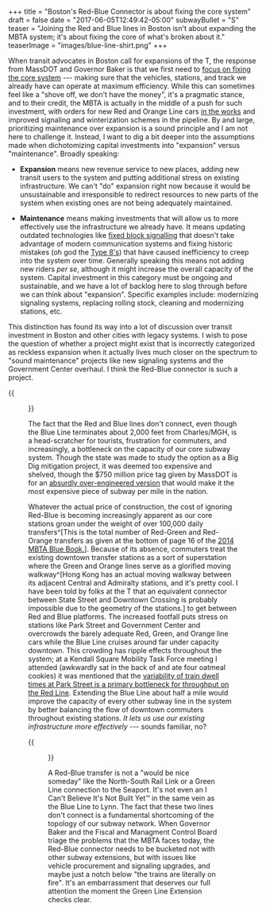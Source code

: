 +++
title = "Boston's Red-Blue Connector is about fixing the core system"
draft = false
date = "2017-06-05T12:49:42-05:00"
subwayBullet = "S"
teaser = "Joining the Red and Blue lines in Boston isn't about expanding the MBTA system; it's about fixing the core of what's broken about it."
teaserImage = "images/blue-line-shirt.png"
+++


When transit advocates in Boston call for expansions of the T, the response from MassDOT and Governor Baker is that we first need to [focus on fixing the core system](http://www.mass.gov/governor/press-office/press-releases/fy2017/update-on-mbta-reforms-and-winter-resiliency-upgrades.html) --- making sure that the vehicles, stations, and track we already have can operate at maximum efficiency. While this can sometimes feel like a "shove off, we don't have the money", it's a pragmatic stance, and to their credit, the MBTA is actually in the middle of a push for such investment, with orders for new Red and Orange Line cars [in the works](http://www.masslive.com/news/index.ssf/2017/03/take_a_tour_of_the_mock_up_of.html) and improved signaling and winterization schemes in the pipeline. By and large, prioritizing maintenance over expansion is a sound principle and I am not here to challenge it. Instead, I want to dig a bit deeper into the assumptions made when dichotomizing capital investments into "expansion" versus "maintenance". Broadly speaking:

- **Expansion** means new revenue service to new places, adding new transit users to the system and putting additional stress on existing infrastructure. We can't "do" expansion right now because it would be unsustainable and irresponsible to redirect resources to new parts of the system when existing ones are not being adequately maintained.

- **Maintenance** means making investments that will allow us to more effectively use the infrastructure we already have. It means updating outdated technologies like [fixed block signalling](https://en.wikipedia.org/wiki/Railway_signalling#Fixed_block) that doesn't take advantage of modern communication systems and fixing historic mistakes (oh god the [Type 8's](https://en.wikipedia.org/wiki/Green_Line_(MBTA)#/media/File:Longwood_MBTA_station,_Brookline_MA.jpg)) that have caused inefficiency to creep into the system over time. Generally speaking this means not adding new riders *per se*, although it might increase the overall capacity of the system. Capital investment in this category must be ongoing and sustainable, and we have a lot of backlog here to slog through before we can think about "expansion". Specific examples include: modernizing signaling systems, replacing rolling stock, cleaning and modernizing stations, etc.

This distinction has found its way into a lot of discussion over transit investment in Boston and other cities with legacy systems. I wish to pose the question of whether a project might exist that is incorrectly categorized as reckless expansion when it actually lives much closer on the spectrum to "sound maintenance" projects like new signaling systems and the Government Center overhaul. I think the Red-Blue connector is such a project.

{{<figure src="/images/missing-blue-segment.png" caption="The distance between Bowdoin, the Blue Line's current terminus, and the Charles/MGH Red Line station. Let's all stare at this image and collectively will the black segment into existence.">}}

The fact that the Red and Blue lines don't connect, even though the Blue Line terminates about 2,000 feet from Charles/MGH, is a head-scratcher for tourists, frustration for commuters, and increasingly, a bottleneck on the capacity of our core subway system. Though the state was made to study the option as a Big Dig mitigation project, it was deemed too expensive and shelved, though the $750 million price tag given by MassDOT is for an [absurdly over-engineered version](http://amateurplanner.blogspot.com/2016/09/how-massdot-stacks-deck-red-blue-edition_7.html) that would make it the most expensive piece of subway per mile in the nation. 

Whatever the actual price of construction, the cost of ignoring Red-Blue is becoming increasingly apparent as our core stations groan under the weight of over 100,000  daily transfers^[This is the total number of Red-Green and Red-Orange transfers as given at the bottom of page 16 of the [2014 MBTA Blue Book.](http://www.mbta.com/uploadedfiles/documents/2014%20BLUEBOOK%2014th%20Edition(1).pdf)]. Because of its absence, commuters treat the existing downtown transfer stations as a sort of superstation where the Green and Orange lines serve as a glorified moving walkway^[Hong Kong has an actual moving walkway between its adjacent Central and Admiralty stations, and it's pretty cool. I have been told by folks at the T that an equivalent connector between State Street and Downtown Crossing is probably impossible due to the geometry of the stations.] to get between Red and Blue platforms. The increased footfall puts stress on stations like Park Street and Government Center and overcrowds the barely adequate Red, Green, and Orange line cars while the Blue Line cruises around far under capacity downtown. This crowding has ripple effects throughout the system; at a Kendall Square Mobility Task Force meeting I attended (awkwardly sat in the back of and ate four oatmeal cookies) it was mentioned that the [variability of train dwell times at Park Street is a primary bottleneck for throughput on the Red Line](https://www.cambridgema.gov/cdd/projects/transportation/~/media/C7942C92FA4B4551B7DD54B1D831CE5B.ashx). Extending the Blue Line about half a mile would improve the capacity of every other subway line in the system by better balancing the flow of downtown commuters throughout existing stations. *It lets us use our existing infrastructure more effectively* --- sounds familiar, no?

{{<figure src="/images/blue-line-shirt.png" caption="I want this on a shirt, but no one will print it for me because trademarks">}}

A Red-Blue transfer is not a "would be nice someday" like the North-South Rail Link or a Green Line connection to the Seaport. It's not even an I Can't Believe It's Not Built Yet™ in the same vein as the Blue Line to Lynn. The fact that these two lines don't connect is a fundamental shortcoming of the topology of our subway network. When Governor Baker and the Fiscal and Managment Control Board triage the problems that the MBTA faces today, the Red-Blue connector needs to be bucketed not with other subway extensions, but with issues like vehicle procurement and signaling upgrades, and maybe just a notch below "the trains are literally on fire". It's an embarrassment that deserves our full attention the moment the Green Line Extension checks clear.